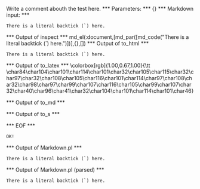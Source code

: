 Write a comment abouth the test here.
*** Parameters: ***
{}
*** Markdown input: ***

``There is a literal backtick (`) here.``


*** Output of inspect ***
md_el(:document,[md_par([md_code("There is a literal backtick (`) here.")])],{},[])
*** Output of to_html ***

<p><code>There is a literal backtick (`) here.</code></p>

*** Output of to_latex ***
\colorbox[rgb]{1.00,0.67,1.00}{\tt \char84\char104\char101\char114\char101\char32\char105\char115\char32\char97\char32\char108\char105\char116\char101\char114\char97\char108\char32\char98\char97\char99\char107\char116\char105\char99\char107\char32\char40\char96\char41\char32\char104\char101\char114\char101\char46}


*** Output of to_md ***



*** Output of to_s ***

*** EOF ***



	OK!



*** Output of Markdown.pl ***
<p><code>There is a literal backtick (`) here.</code></p>

*** Output of Markdown.pl (parsed) ***
<p
     ><code>There is a literal backtick (`) here.</code
   ></p
 >